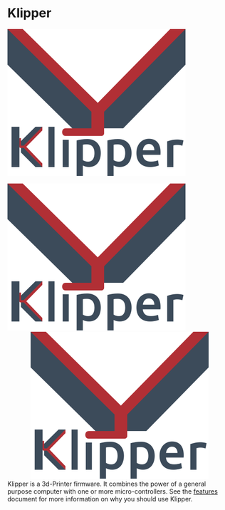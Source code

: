 # Klipper
![Alt text](img/klipper-logo.png?raw=true "Title")

<img src="img/klipper-logo.png?raw=true">
<div align="center">
  <img src="img/klipper-logo.png?raw=true">
</div>
Klipper is a 3d-Printer firmware. It combines the power of a general purpose computer with one or more micro-controllers. See the <a href="https://www.klipper3d.org/Features.html">features</a> document for more information on why you should use Klipper.
